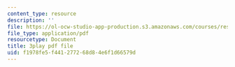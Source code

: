 ```yaml
---
content_type: resource
description: ''
file: https://ol-ocw-studio-app-production.s3.amazonaws.com/courses/res-10-s95-physics-of-covid-19-transmission-fall-2020/f1978fe5f441277268d84e6f1d66579d_Gcb0zp82BtA.pdf
file_type: application/pdf
resourcetype: Document
title: 3play pdf file
uid: f1978fe5-f441-2772-68d8-4e6f1d66579d
---
```

